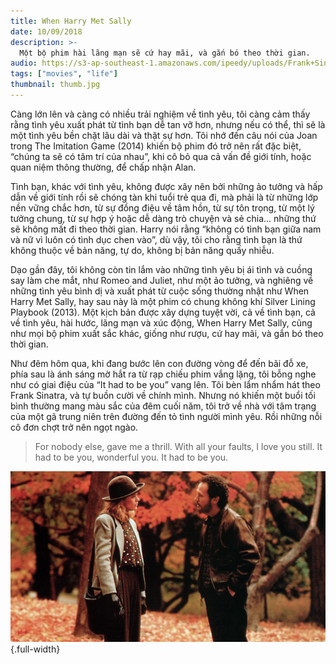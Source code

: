 ```yaml
---
title: When Harry Met Sally
date: 10/09/2018
description: >-
  Một bộ phim hài lãng mạn sẽ cứ hay mãi, và gắn bó theo thời gian.
audio: https://s3-ap-southeast-1.amazonaws.com/ipeedy/uploads/Frank+Sinatra-+It+had+to+be+you.mp3
tags: ["movies", "life"]
thumbnail: thumb.jpg
---
```


Càng lớn lên và càng có nhiều trải nghiệm về tình yêu, tôi càng cảm thấy rằng tình yêu xuất phát từ tình bạn dễ tan vỡ hơn, nhưng nếu có thể, thì sẽ là một tình yêu bền chặt lâu dài và thật sự hơn. Tôi nhớ đến câu nói của Joan trong The Imitation Game (2014) khiến bộ phim đó trở nên rất đặc biệt, “chúng ta sẽ có tâm trí của nhau”, khi cô bỏ qua cả vấn đề giới tính, hoặc quan niệm thông thường, để chấp nhận Alan.

Tình bạn, khác với tình yêu, không được xây nên bởi những ảo tưởng và hấp dẫn về giới tính rồi sẽ chóng tàn khi tuổi trẻ qua đi, mà phải là từ những lớp nền vững chắc hơn, từ sự đồng điệu về tâm hồn, từ sự tôn trọng, từ một lý tưởng chung, từ sự hợp ý hoặc dễ dàng trò chuyện và sẻ chia… những thứ sẽ không mất đi theo thời gian. Harry nói rằng “không có tình bạn giữa nam và nữ vì luôn có tình dục chen vào”, dù vậy, tôi cho rằng tình bạn là thứ không thuộc về bản năng, tự do, không bị bản năng quấy nhiễu.

Dạo gần đây, tôi không còn tin lắm vào những tình yêu bị ái tình và cuồng say làm che mắt, như Romeo and Juliet, như một ảo tưởng, và nghiêng về những tình yêu bình dị và xuất phát từ cuộc sống thường nhật như When Harry Met Sally, hay sau này là một phim có chung không khí Silver Lining Playbook (2013). Một kịch bản được xây dựng tuyệt vời, cả về tình bạn, cả về tình yêu, hài hước, lãng mạn và xúc động, When Harry Met Sally, cũng như mọi bộ phim xuất sắc khác, giống như rượu, cứ hay mãi, và gắn bó theo thời gian.

Như đêm hôm qua, khi đang bước lên con đường vòng để đến bãi đỗ xe, phía sau là ánh sáng mờ hắt ra từ rạp chiếu phim vắng lặng, tôi bỗng nghe như có giai điệu của “It had to be you” vang lên. Tôi bèn lẩm nhẩm hát theo Frank Sinatra, và tự buồn cười về chính mình. Nhưng nó khiến một buổi tối bình thường mang màu sắc của đêm cuối năm, tôi trở về nhà với tâm trạng của một gã trung niên trên đường đến tỏ tình người mình yêu. Rồi những nỗi cô đơn chợt trở nên ngọt ngào.

> For nobody else, gave me a thrill.
> With all your faults, I love you still.
> It had to be you, wonderful you.
> It had to be you.

![](./thumb.jpg){.full-width}
